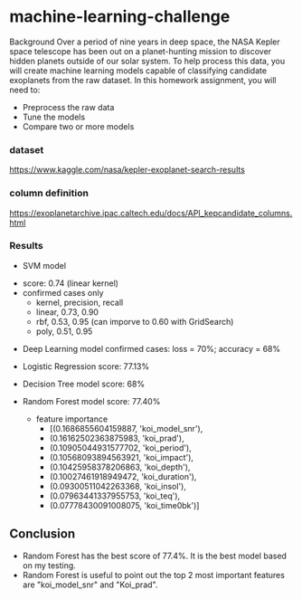 # machine-learning-challenge
Background
Over a period of nine years in deep space, the NASA Kepler space telescope has been out on a planet-hunting mission to discover hidden planets outside of our solar system.
To help process this data, you will create machine learning models capable of classifying candidate exoplanets from the raw dataset.
In this homework assignment, you will need to:

- Preprocess the raw data
- Tune the models
- Compare two or more models

### dataset
https://www.kaggle.com/nasa/kepler-exoplanet-search-results

### column definition
https://exoplanetarchive.ipac.caltech.edu/docs/API_kepcandidate_columns.html

### Results
* SVM model
- score: 0.74 (linear kernel)
- confirmed cases only
  * kernel, precision, recall
  * linear, 0.73, 0.90
  * rbf, 0.53, 0.95  (can imporve to 0.60 with GridSearch)
  * poly, 0.51, 0.95



* Deep Learning model
confirmed cases: loss = 70%; accuracy = 68%

* Logistic Regression 
score: 77.13%

* Decision Tree model
score: 68%

* Random Forest model
  score: 77.40%
  - feature importance
    * [(0.1686855604159887, 'koi_model_snr'),
    * (0.16162502363875983, 'koi_prad'),
    * (0.10905044931577702, 'koi_period'),
    * (0.10568093894563921, 'koi_impact'),
    * (0.10425958378206863, 'koi_depth'),
    * (0.10027461918949472, 'koi_duration'),
    * (0.09300511042263368, 'koi_insol'),
    * (0.07963441337955753, 'koi_teq'),
    * (0.07778430091008075, 'koi_time0bk')]


## Conclusion
* Random Forest has the best score of 77.4%.  It is the best model based on my testing.
* Random Forest is useful to point out the top 2 most important features are "koi_model_snr" and "Koi_prad".
